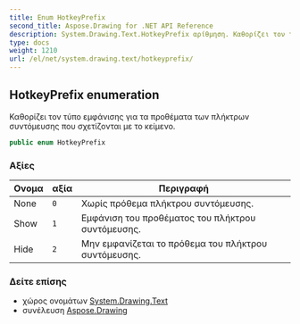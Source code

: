```yaml
---
title: Enum HotkeyPrefix
second_title: Aspose.Drawing for .NET API Reference
description: System.Drawing.Text.HotkeyPrefix αρίθμηση. Καθορίζει τον τύπο εμφάνισης για τα προθέματα των πλήκτρων συντόμευσης που σχετίζονται με το κείμενο.
type: docs
weight: 1210
url: /el/net/system.drawing.text/hotkeyprefix/
---
```

## HotkeyPrefix enumeration

Καθορίζει τον τύπο εμφάνισης για τα προθέματα των πλήκτρων συντόμευσης που σχετίζονται με το κείμενο.

```csharp
public enum HotkeyPrefix
```

### Αξίες

| Ονομα | αξία | Περιγραφή |
| --- | --- | --- |
| None | `0` | Χωρίς πρόθεμα πλήκτρου συντόμευσης. |
| Show | `1` | Εμφάνιση του προθέματος του πλήκτρου συντόμευσης. |
| Hide | `2` | Μην εμφανίζεται το πρόθεμα του πλήκτρου συντόμευσης. |

### Δείτε επίσης

* χώρος ονομάτων [System.Drawing.Text](../../system.drawing.text/)
* συνέλευση [Aspose.Drawing](../../)


